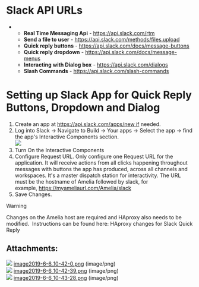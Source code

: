 # Slack API URLs
-   -   **Real Time Messaging Api** - <https://api.slack.com/rtm>  
    -   **Send a file to user** - <https://api.slack.com/methods/files.upload>  
    -   **Quick reply buttons** - <https://api.slack.com/docs/message-buttons>  
    -   **Quick reply dropdown** - <https://api.slack.com/docs/message-menus>  
    -   **Interacting with Dialog box** - <https://api.slack.com/dialogs>  
    -   **Slash Commands** - <https://api.slack.com/slash-commands>
# Setting up Slack App for Quick Reply Buttons, Dropdown and Dialog
1.  Create an app at https://api.slack.com/apps/new if needed.
2.  Log into Slack → Navigate to Build → Your apps → Select the app -\> find the app's Interactive Components section.  
    ![](attachments/20807833/20807834.png)  
3.  Turn On the Interactive Components  
4.  Configure Request URL. Only configure one Request URL for the application. It will receive actions from all clicks happening throughout messages with buttons the app has produced, across all channels and workspaces. It's a master dispatch station for interactivity. The URL must be the hostname of Amelia followed by slack, for example, https://myameliaurl.com/Amelia/slack  
5.  Save Changes.
> [!warning]  
>
> Changes on the Amelia host are required and HAproxy also needs to be modified.  Instructions can be found here: HAproxy changes for Slack Quick Reply

## Attachments:
![](images/icons/bullet_blue.gif) [image2019-6-6_10-42-0.png](attachments/20807833/20807834.png) (image/png)  
![](images/icons/bullet_blue.gif) [image2019-6-6_10-42-39.png](attachments/20807833/20807835.png) (image/png)  
![](images/icons/bullet_blue.gif) [image2019-6-6_10-43-28.png](attachments/20807833/20807836.png) (image/png)  
